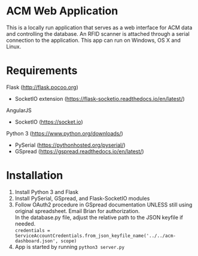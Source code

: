 # ACM Web Application  
This is a locally run application that serves as a web interface for ACM data and controlling the database. An RFID scanner
is attached through a serial connection to the application. This app can run on Windows, OS X and Linux.

# Requirements  
Flask (http://flask.pocoo.org)  
* SocketIO extension (https://flask-socketio.readthedocs.io/en/latest/)  

AngularJS  
* SocketIO (https://socket.io)  

Python 3 (https://www.python.org/downloads/) 
* PySerial (https://pythonhosted.org/pyserial/)  
* GSpread (https://gspread.readthedocs.io/en/latest/)  

# Installation  
1. Install Python 3 and Flask
2. Install PySerial, GSpread, and Flask-SocketIO modules
3. Follow OAuth2 procedure in GSpread documentation UNLESS still using original spreadsheet. Email Brian for authorization.    
   In the database.py file, adjust the relative path to the JSON keyfile if needed.  
   `credentials = ServiceAccountCredentials.from_json_keyfile_name('../../acm-dashboard.json', scope)`
4. App is started by running `python3 server.py`